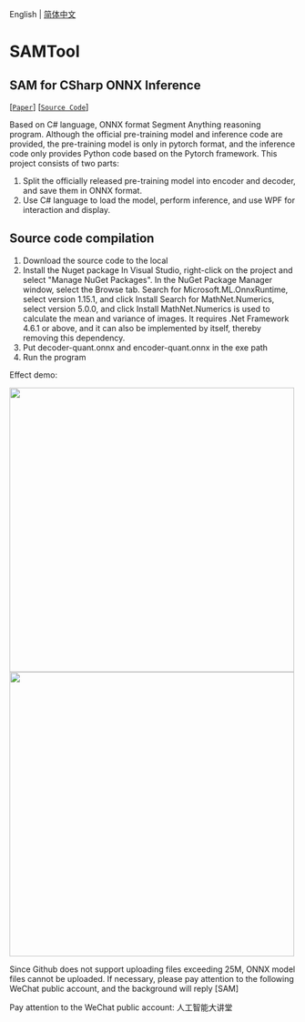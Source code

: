 English | [简体中文](README.md)

# SAMTool
 ## SAM for CSharp ONNX Inference</h2>  
[[`Paper`](https://ai.facebook.com/research/publications/segment-anything/)] [[`Source Code`](https://github.com/facebookresearch/segment-anything/)]  


Based on C# language, ONNX format Segment Anything reasoning program.
Although the official pre-training model and inference code are provided, the pre-training model is only in pytorch format, and the inference code only provides Python code based on the Pytorch framework.
This project consists of two parts:
1. Split the officially released pre-training model into encoder and decoder, and save them in ONNX format.
2. Use C# language to load the model, perform inference, and use WPF for interaction and display.

## Source code compilation</h2>
  1. Download the source code to the local
  2. Install the Nuget package
  In Visual Studio, right-click on the project and select "Manage NuGet Packages".
  In the NuGet Package Manager window, select the Browse tab.
  Search for Microsoft.ML.OnnxRuntime, select version 1.15.1, and click Install
  Search for MathNet.Numerics, select version 5.0.0, and click Install
  MathNet.Numerics is used to calculate the mean and variance of images. It requires .Net Framework 4.6.1 or above, and it can also be implemented by itself, thereby removing this dependency.
  3. Put decoder-quant.onnx and encoder-quant.onnx in the exe path
  4. Run the program

Effect demo:

<img width="500" src="https://user-images.githubusercontent.com/18625471/256461679-0a357c01-3a7d-41cd-9a83-411fca9a8787.jpg">   
<img width="500" src="https://user-images.githubusercontent.com/18625471/256462253-302bc6fb-f18e-4abc-ae69-5eacc3968a34.jpg">  

Since Github does not support uploading files exceeding 25M, ONNX model files cannot be uploaded. If necessary, please pay attention to the following WeChat public account, and the background will reply [SAM]

Pay attention to the WeChat public account: 人工智能大讲堂
